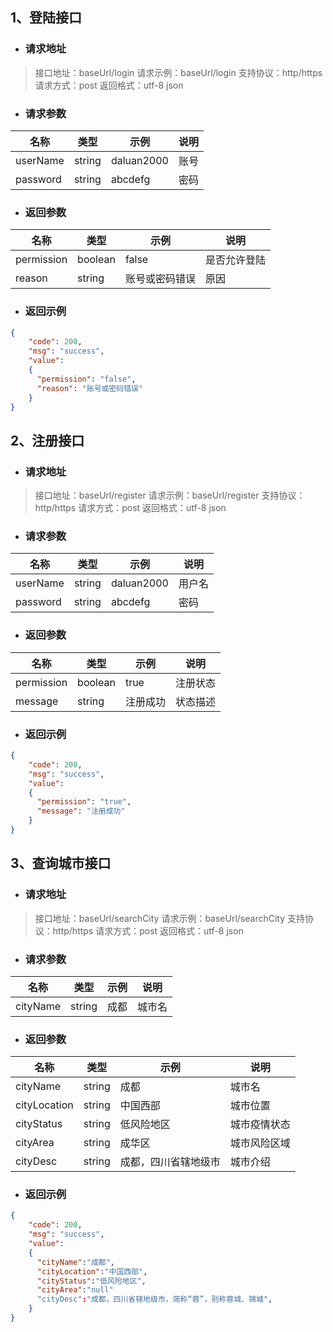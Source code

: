 ## 1、登陆接口

- ### 请求地址
>接口地址：baseUrl/login
请求示例：baseUrl/login 
支持协议：http/https
请求方式：post
返回格式：utf-8 json

- ### 请求参数
|  名称   | 类型  | 示例   | 说明  |
|  ----   | ----  |  --  | ----  |
| userName | string | daluan2000 | 账号 |
| password  | string | abcdefg  | 密码 |

- ### 返回参数
|  名称   | 类型  | 示例   | 说明  |
|  ----   | ----  |  --  | ----  |
| permission  | boolean | false  | 是否允许登陆 |
| reason  | string | 账号或密码错误  | 原因 |

- ### 返回示例
```json
{
    "code": 200,
    "msg": "success",
    "value": 
    {
      "permission": "false",
      "reason": "账号或密码错误"
    }
}
```

## 2、注册接口

- ### 请求地址

>接口地址：baseUrl/register
>请求示例：baseUrl/register
>支持协议：http/https
>请求方式：post
>返回格式：utf-8 json

- ### 请求参数

| 名称     | 类型   | 示例       | 说明   |
| -------- | ------ | ---------- | ------ |
| userName | string | daluan2000 | 用户名 |
| password | string | abcdefg    | 密码   |

- ### 返回参数

| 名称       | 类型    | 示例     | 说明     |
| ---------- | ------- | -------- | -------- |
| permission | boolean | true     | 注册状态 |
| message    | string  | 注册成功 | 状态描述 |

- ### 返回示例

```json
{
    "code": 200,
    "msg": "success",
    "value": 
    {
      "permission": "true",
      "message": "注册成功"
    }
}
```

## 3、查询城市接口

- ### 请求地址

>接口地址：baseUrl/searchCity
>请求示例：baseUrl/searchCity
>支持协议：http/https
>请求方式：post
>返回格式：utf-8 json

- ### 请求参数

| 名称     | 类型   | 示例 | 说明   |
| -------- | ------ | ---- | ------ |
| cityName | string | 成都 | 城市名 |

- ### 返回参数

| 名称         | 类型   | 示例                 | 说明         |
| ------------ | ------ | -------------------- | ------------ |
| cityName     | string | 成都                 | 城市名       |
| cityLocation | string | 中国西部             | 城市位置     |
| cityStatus   | string | 低风险地区           | 城市疫情状态 |
| cityArea     | string | 成华区               | 城市风险区域 |
| cityDesc     | string | 成都，四川省辖地级市 | 城市介绍     |

- ### 返回示例

```json
{
    "code": 200,
    "msg": "success",
    "value": 
    {
      "cityName":"成都",
      "cityLocation":"中国西部",
      "cityStatus":"低风险地区",
      "cityArea":"null"
      "cityDesc":"成都，四川省辖地级市，简称“蓉”，别称蓉城、锦城",
    }
}
```

## 
